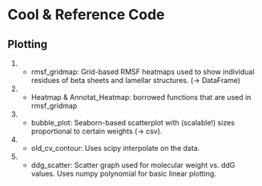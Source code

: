 # Cool & Reference Code


## Plotting
1. - rmsf_gridmap: Grid-based RMSF heatmaps used to show individual residues of beta sheets and lamellar structures. (-> DataFrame)
2. - Heatmap & Annotat_Heatmap: borrowed functions that are used in rmsf_gridmap 
3. - bubble_plot: Seaborn-based scatterplot with (scalable!) sizes proportional to certain weights (-> csv).
4. - old_cv_contour: Uses scipy interpolate on the data.
5. - ddg_scatter: Scatter graph used for molecular weight vs. ddG values. Uses numpy polynomial for basic linear plotting. 
